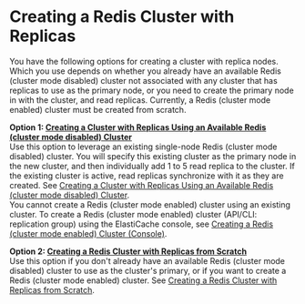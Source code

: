 # Creating a Redis Cluster with Replicas<a name="Replication.CreatingRepGroup"></a>

You have the following options for creating a cluster with replica nodes\. Which you use depends on whether you already have an available Redis \(cluster mode disabled\) cluster not associated with any cluster that has replicas to use as the primary node, or you need to create the primary node in with the cluster, and read replicas\. Currently, a Redis \(cluster mode enabled\) cluster must be created from scratch\.

**Option 1: [Creating a Cluster with Replicas Using an Available Redis \(cluster mode disabled\) Cluster](Replication.CreatingReplGroup.ExistingCluster.md)**  
Use this option to leverage an existing single\-node Redis \(cluster mode disabled\) cluster\. You will specify this existing cluster as the primary node in the new cluster, and then individually add 1 to 5 read replica to the cluster\. If the existing cluster is active, read replicas synchronize with it as they are created\. See [Creating a Cluster with Replicas Using an Available Redis \(cluster mode disabled\) Cluster](Replication.CreatingReplGroup.ExistingCluster.md)\.  
You cannot create a Redis \(cluster mode enabled\) cluster using an existing cluster\. To create a Redis \(cluster mode enabled\) cluster \(API/CLI: replication group\) using the ElastiCache console, see [Creating a Redis \(cluster mode enabled\) Cluster \(Console\)](Clusters.Create.CON.RedisCluster.md)\.

**Option 2: [Creating a Redis Cluster with Replicas from Scratch](Replication.CreatingReplGroup.NoExistingCluster.md)**  
Use this option if you don't already have an available Redis \(cluster mode disabled\) cluster to use as the cluster's primary, or if you want to create a Redis \(cluster mode enabled\) cluster\.  See [Creating a Redis Cluster with Replicas from Scratch](Replication.CreatingReplGroup.NoExistingCluster.md)\.